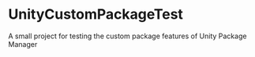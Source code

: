 # UnityCustomPackageTest
A small project for testing the custom package features of Unity Package Manager
